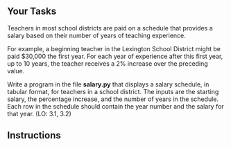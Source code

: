 ## Your Tasks

Teachers in most school districts are paid on a schedule that provides a salary based on their number of years of teaching experience.

For example, a beginning teacher in the Lexington School District might be paid $30,000 the first year. For each year of experience after this first year, up to 10 years, the teacher receives a 2% increase over the preceding value.

Write a program in the file **salary.py** that displays a salary schedule, in tabular format, for teachers in a school district. The inputs are the starting salary, the percentage increase, and the number of years in the schedule. Each row in the schedule should contain the year number and the salary for that year. (LO: 3.1, 3.2)

## Instructions

